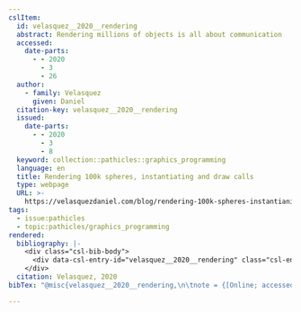 ```yaml
---
cslItem:
  id: velasquez__2020__rendering
  abstract: Rendering millions of objects is all about communication
  accessed:
    date-parts:
      - - 2020
        - 3
        - 26
  author:
    - family: Velasquez
      given: Daniel
  citation-key: velasquez__2020__rendering
  issued:
    date-parts:
      - - 2020
        - 3
        - 8
  keyword: collection::pathicles::graphics_programming
  language: en
  title: Rendering 100k spheres, instantiating and draw calls
  type: webpage
  URL: >-
    https://velasquezdaniel.com/blog/rendering-100k-spheres-instantianing-and-draw-calls/
tags:
  - issue:pathicles
  - topic:pathicles/graphics_programming
rendered:
  bibliography: |-
    <div class="csl-bib-body">
      <div data-csl-entry-id="velasquez__2020__rendering" class="csl-entry">Velasquez, D. 2020 <i>Rendering 100k spheres, instantiating and draw calls</i>. Available at: https://velasquezdaniel.com/blog/rendering-100k-spheres-instantianing-and-draw-calls/ (Accessed: March 26, 2020).</div>
    </div>
  citation: Velasquez, 2020
bibTex: "@misc{velasquez__2020__rendering,\n\tnote = {[Online; accessed 2020-03-26]},\n\tauthor = {Velasquez, Daniel},\n\tyear = {2020},\n\tmonth = {mar 8},\n\ttitle = {Rendering 100k spheres, instantiating and draw calls},\n\thowpublished = {https://velasquezdaniel.com/blog/rendering-100k-spheres-instantianing-and-draw-calls/},\n}\n\n"

---
```

